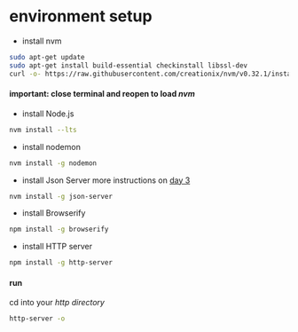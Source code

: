 
# environment setup 

+ install nvm

```bash
sudo apt-get update
sudo apt-get install build-essential checkinstall libssl-dev
curl -o- https://raw.githubusercontent.com/creationix/nvm/v0.32.1/install.sh | bash 
```

#### important: close terminal and reopen to load *nvm* 

+ install Node.js

```bash
nvm install --lts
```

+ install nodemon
```bash
nvm install -g nodemon
```

+ install Json Server 
more instructions on [day 3](https://towa-e-learning.firebaseapp.com/learning/chapter/kfGAifxsJSgvqs2epynb) 
```bash
nvm install -g json-server
```

+ install Browserify
```bash
npm install -g browserify
```

+ install HTTP server
```bash
npm install -g http-server
```
#### run
cd into your _http directory_
```bash
http-server -o
```

